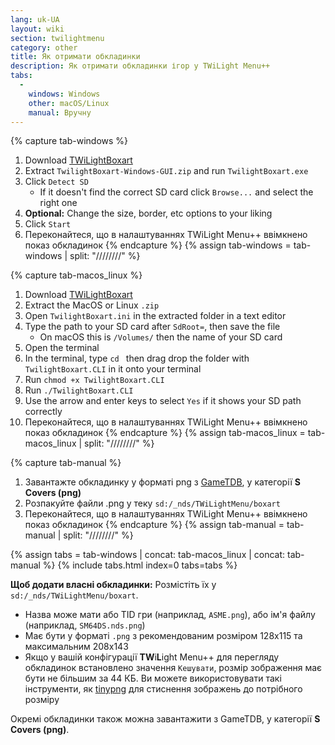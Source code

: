 ```yaml
---
lang: uk-UA
layout: wiki
section: twilightmenu
category: other
title: Як отримати обкладинки
description: Як отримати обкладинки ігор у TWiLight Menu++
tabs:
  - 
    windows: Windows
    other: macOS/Linux
    manual: Вручну
---
```


{% capture tab-windows %}
1. Download [TWiLightBoxart](https://github.com/MateusRodCosta/TwilightBoxart/releases)
1. Extract `TwilightBoxart-Windows-GUI.zip` and run `TwilightBoxart.exe`
1. Click `Detect SD`
   - If it doesn't find the correct SD card click `Browse...` and select the right one
1. **Optional:** Change the size, border, etc options to your liking
1. Click `Start`
1. Переконайтеся, що в налаштуваннях TWiLight Menu++ ввімкнено показ обкладинок
{% endcapture %}
{% assign tab-windows = tab-windows | split: "////////" %}

{% capture tab-macos_linux %}
1. Download [TWiLightBoxart](https://github.com/MateusRodCosta/TwilightBoxart/releases)
1. Extract the MacOS or Linux `.zip`
1. Open `TwilightBoxart.ini` in the extracted folder in a text editor
1. Type the path to your SD card after `SdRoot=`, then save the file
   - On macOS this is `/Volumes/` then the name of your SD card
1. Open the terminal
1. In the terminal, type `cd ` then drag drop the folder with `TwilightBoxart.CLI` in it onto your terminal
1. Run `chmod +x TwilightBoxart.CLI`
1. Run `./TwilightBoxart.CLI`
1. Use the arrow and enter keys to select `Yes` if it shows your SD path correctly
1. Переконайтеся, що в налаштуваннях TWiLight Menu++ ввімкнено показ обкладинок
{% endcapture %}
{% assign tab-macos_linux = tab-macos_linux | split: "////////" %}

{% capture tab-manual %}
1. Завантажте обкладинку у форматі png з [GameTDB](https://www.gametdb.com/DS/Downloads#cover_packs), у категорії **S Covers (png)**
1. Розпакуйте файли .png у теку `sd:/_nds/TWiLightMenu/boxart`
1. Переконайтеся, що в налаштуваннях TWiLight Menu++ ввімкнено показ обкладинок
{% endcapture %}
{% assign tab-manual = tab-manual | split: "////////" %}

{% assign tabs = tab-windows | concat: tab-macos_linux | concat: tab-manual %}
{% include tabs.html index=0 tabs=tabs %}

**Щоб додати власні обкладинки:** Розмістіть їх у `sd:/_nds/TWiLightMenu/boxart`.
- Назва може мати або TID гри (наприклад, `ASME.png`), або ім'я файлу (наприклад, `SM64DS.nds.png`)
- Має бути у форматі `.png` з рекомендованим розміром 128x115 та максимальним 208x143
- Якщо у вашій конфігурації **TW**i**L**ight Menu++ для перегляду обкладинок встановлено значення `Кешувати`, розмір зображення має бути не більшим за 44 КБ. Ви можете використовувати такі інструменти, як [tinypng](https://tinypng.com/) для стиснення зображень до потрібного розміру

Окремі обкладинки також можна завантажити з GameTDB, у категорії **S Covers (png)**.
